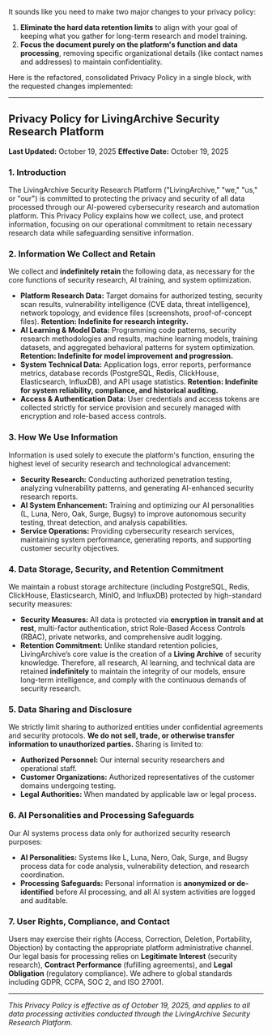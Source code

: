 It sounds like you need to make two major changes to your privacy policy:
1.  **Eliminate the hard data retention limits** to align with your goal of keeping what you gather for long-term research and model training.
2.  **Focus the document purely on the platform's function and data processing**, removing specific organizational details (like contact names and addresses) to maintain confidentiality.

Here is the refactored, consolidated Privacy Policy in a single block, with the requested changes implemented:

***

## Privacy Policy for LivingArchive Security Research Platform

**Last Updated:** October 19, 2025
**Effective Date:** October 19, 2025

### 1. Introduction

The LivingArchive Security Research Platform ("LivingArchive," "we," "us," or "our") is committed to protecting the privacy and security of all data processed through our AI-powered cybersecurity research and automation platform. This Privacy Policy explains how we collect, use, and protect information, focusing on our operational commitment to retain necessary research data while safeguarding sensitive information.

### 2. Information We Collect and Retain

We collect and **indefinitely retain** the following data, as necessary for the core functions of security research, AI training, and system optimization.

* **Platform Research Data:** Target domains for authorized testing, security scan results, vulnerability intelligence (CVE data, threat intelligence), network topology, and evidence files (screenshots, proof-of-concept files). **Retention: Indefinite for research integrity.**
* **AI Learning & Model Data:** Programming code patterns, security research methodologies and results, machine learning models, training datasets, and aggregated behavioral patterns for system optimization. **Retention: Indefinite for model improvement and progression.**
* **System Technical Data:** Application logs, error reports, performance metrics, database records (PostgreSQL, Redis, ClickHouse, Elasticsearch, InfluxDB), and API usage statistics. **Retention: Indefinite for system reliability, compliance, and historical auditing.**
* **Access & Authentication Data:** User credentials and access tokens are collected strictly for service provision and securely managed with encryption and role-based access controls.

### 3. How We Use Information

Information is used solely to execute the platform's function, ensuring the highest level of security research and technological advancement:
* **Security Research:** Conducting authorized penetration testing, analyzing vulnerability patterns, and generating AI-enhanced security research reports.
* **AI System Enhancement:** Training and optimizing our AI personalities (L, Luna, Nero, Oak, Surge, Bugsy) to improve autonomous security testing, threat detection, and analysis capabilities.
* **Service Operations:** Providing cybersecurity research services, maintaining system performance, generating reports, and supporting customer security objectives.

### 4. Data Storage, Security, and Retention Commitment

We maintain a robust storage architecture (including PostgreSQL, Redis, ClickHouse, Elasticsearch, MinIO, and InfluxDB) protected by high-standard security measures:
* **Security Measures:** All data is protected via **encryption in transit and at rest**, multi-factor authentication, strict Role-Based Access Controls (RBAC), private networks, and comprehensive audit logging.
* **Retention Commitment:** Unlike standard retention policies, LivingArchive’s core value is the creation of a **Living Archive** of security knowledge. Therefore, all research, AI learning, and technical data are retained **indefinitely** to maintain the integrity of our models, ensure long-term intelligence, and comply with the continuous demands of security research.

### 5. Data Sharing and Disclosure

We strictly limit sharing to authorized entities under confidential agreements and security protocols. **We do not sell, trade, or otherwise transfer information to unauthorized parties.** Sharing is limited to:
* **Authorized Personnel:** Our internal security researchers and operational staff.
* **Customer Organizations:** Authorized representatives of the customer domains undergoing testing.
* **Legal Authorities:** When mandated by applicable law or legal process.

### 6. AI Personalities and Processing Safeguards

Our AI systems process data only for authorized security research purposes:
* **AI Personalities:** Systems like L, Luna, Nero, Oak, Surge, and Bugsy process data for code analysis, vulnerability detection, and research coordination.
* **Processing Safeguards:** Personal information is **anonymized or de-identified** before AI processing, and all AI system activities are logged and auditable.

### 7. User Rights, Compliance, and Contact

Users may exercise their rights (Access, Correction, Deletion, Portability, Objection) by contacting the appropriate platform administrative channel. Our legal basis for processing relies on **Legitimate Interest** (security research), **Contract Performance** (fufilling agreements), and **Legal Obligation** (regulatory compliance). We adhere to global standards including GDPR, CCPA, SOC 2, and ISO 27001.

***

*This Privacy Policy is effective as of October 19, 2025, and applies to all data processing activities conducted through the LivingArchive Security Research Platform.*

